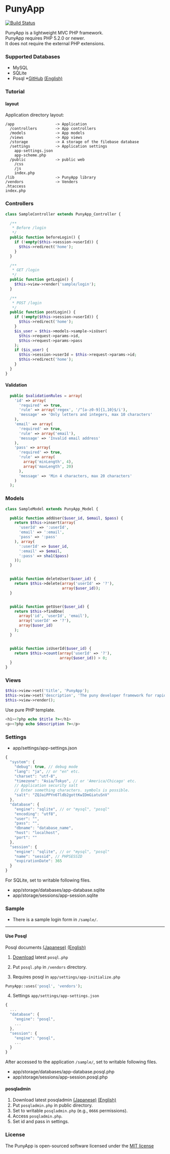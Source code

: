 PunyApp
=======

[![Build Status](https://travis-ci.org/polygonplanet/PunyApp.svg?branch=master)](https://travis-ci.org/polygonplanet/PunyApp)

PunyApp is a lightweight MVC PHP framework.  
PunyApp requires PHP 5.2.0 or newer.  
It does not require the external PHP extensions.  


### Supported Databases

* MySQL
* SQLite
* Posql *[GitHub](https://github.com/polygonplanet/Posql) [(English)](http://feel.happy.nu/doc/posql/en/)


### Tutorial

#### layout

Application directory layout:  

    /app                  -> Application
      /controllers        -> App controllers
      /models             -> App models
      /views              -> App views
      /storage            -> A storage of the filebase database
      /settings           -> Application settings
        app-settings.json
        app-scheme.php
      /public             -> public web
        /css
        /js
        index.php
    /lib                  -> PunyApp library
    /vendors              -> Venders
    .htaccess
    index.php
 

### Controllers

```php
class SampleController extends PunyApp_Controller {

  /**
   * Before /login
   */
  public function beforeLogin() {
    if (!empty($this->session->userId)) {
      $this->redirect('home');
    }
  }

  /**
   * GET /login
   */
  public function getLogin() {
    $this->view->render('sample/login');
  }

  /**
   * POST /login
   */
  public function postLogin() {
    if (!empty($this->session->userId)) {
      $this->redirect('home');
    }
    $is_user = $this->models->sample->isUser(
      $this->request->params->id,
      $this->request->params->pass
    );
    if ($is_user) {
      $this->session->userId = $this->request->params->id;
      $this->redirect('home');
    }
  }
}
```

#### Validation
```php
  public $validationRules = array(
    'id' => array(
      'required' => true,
      'rule' => array('regex', '/^[a-z0-9]{1,10}$/i'),
      'message' => 'Only letters and integers, max 10 characters'
    ),
    'email' => array(
      'required' => true,
      'rule' => array('email'),
      'message' => 'Invalid email address'
    ),
    'pass' => array(
      'required' => true,
      'rule' => array(
        array('minLength', 4),
        array('maxLength', 20)
      ),
      'message' => 'Min 4 characters, max 20 characters'
    )
  );

```

### Models

```php
class SampleModel extends PunyApp_Model {

  public function addUser($user_id, $email, $pass) {
    return $this->insert(array(
      'userId' => ':userId',
      'email' => ':email',
      'pass' => ':pass'
    ), array(
      ':userId' => $user_id,
      ':email' => $email,
      ':pass' => sha1($pass)
    ));
  }


  public function deleteUser($user_id) {
    return $this->delete(array('userId' => '?'),
                         array($user_id));
  }


  public function getUser($user_id) {
    return $this->findOne(
      array('id', 'userId', 'email'),
      array('userId' => '?'),
      array($user_id)
    );
  }


  public function isUserId($user_id) {
    return $this->count(array('userId' => '?'),
                        array($user_id)) > 0;
  }
}

```

### Views

```php
$this->view->set('title', 'PunyApp');
$this->view->set('description', 'The puny developer framework for rapid compiling.');
$this->view->render();
```

Use pure PHP template.

```php
<h1><?php echo $title ?></h1>
<p><?php echo $description ?></p>
```

### Settings

* app/settings/app-settings.json

```javascript
{
  "system": {
    "debug": true, // debug mode
    "lang": "ja", // or "en" etc.
    "charset": "utf-8",
    "timezone": "Asia/Tokyo", // or 'America/Chicago' etc.
    // Application security salt
    // Enter something characters. symbols is possible.
    "salt": "ZQJaiPPYn6Tldb2gottKwIDmGiatuSnV"
  },
  "database": {
    "engine": "sqlite", // or "mysql", "posql"
    "encoding": "utf8",
    "user": "",
    "pass": "",
    "dbname": "database_name",
    "host": "localhost",
    "port": ""
  },
  "session": {
    "engine": "sqlite", // or "mysql", "posql"
    "name": "sessid", // PHPSESSID
    "expirationDate": 365
  }
}
```

For SQLite, set to writable following files.  

 * app/storage/databases/app-database.sqlite
 * app/storage/sessions/app-session.sqlite

### Sample

* There is a sample login form in `/sample/`.

----

#### Use Posql

Posql documents [(Japanese)](http://feel.happy.nu/doc/posql/) [(English)](http://feel.happy.nu/doc/posql/en/)  

1. [Download](https://github.com/polygonplanet/Posql/tree/master/posql-2.18a) latest `posql.php`

2. Put `posql.php` in `/vendors` directory.
3. Requires posql in `app/settings/app-initialize.php`

```php
PunyApp::uses('posql', 'vendors');
```

4. Settings `app/settings/app-settings.json`  

```javascript
{
  ...
  "database": {
    "engine": "posql",
    ...
  },
  "session": {
    "engine": "posql",
    ...
  }
}
```

After accessed to the application `/sample/`, set to writable following files.  

 * app/storage/databases/app-database.posql.php
 * app/storage/sessions/app-session.posql.php

#### posqladmin

1. Download latest posqladmin [(Japanese)](https://github.com/polygonplanet/Posql/tree/master/posql-2.18a) [(English)](http://feel.happy.nu/doc/posql/en/)
2. Put `posqladmin.php` in public directory.
3. Set to writable `posqladmin.php` (e.g., `0666` permissions).
4. Access `posqladmin.php`.
5. Set id and pass in settings.

### License

The PunyApp is open-sourced software licensed under the [MIT license](http://opensource.org/licenses/MIT)


